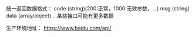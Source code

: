 统一返回数据格式：
code (string)(200:正常，1000:无效参数，...)
msg (string)
data (array/object)
...某些接口可能有更多数据

生产环境地址：
https://www.baidu.com/api/